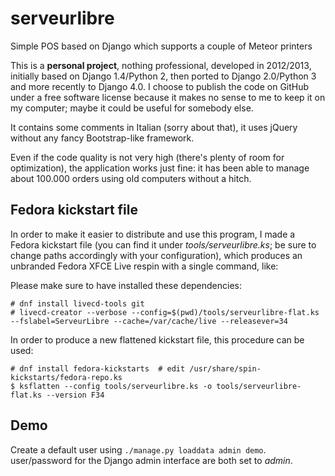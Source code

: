# serveurlibre
Simple POS based on Django which supports a couple of Meteor printers

This is a **personal project**, nothing professional, developed in 2012/2013, initially based on Django 1.4/Python 2, then ported to Django 2.0/Python 3 and more recently to Django 4.0.
I choose to publish the code on GitHub under a free software license because it makes no sense to me to keep it on my computer; maybe it could be useful for somebody else.

It contains some comments in Italian (sorry about that), it uses jQuery without any fancy Bootstrap-like framework.

Even if the code quality is not very high (there's plenty of room for optimization), the application works just fine: it has been able to manage about 100.000 orders using old computers without a hitch.

## Fedora kickstart file

In order to make it easier to distribute and use this program, I made a Fedora kickstart file (you can find it under *tools/serveurlibre.ks*; be sure to change paths accordingly with your configuration), which produces an unbranded Fedora XFCE Live respin with a single command, like:

Please make sure to have installed these dependencies:

```
# dnf install livecd-tools git
# livecd-creator --verbose --config=$(pwd)/tools/serveurlibre-flat.ks --fslabel=ServeurLibre --cache=/var/cache/live --releasever=34
```

In order to produce a new flattened kickstart file, this procedure can be used:

```
# dnf install fedora-kickstarts  # edit /usr/share/spin-kickstarts/fedora-repo.ks
$ ksflatten --config tools/serveurlibre.ks -o tools/serveurlibre-flat.ks --version F34
```

## Demo

Create a default user using `./manage.py loaddata admin demo`.
user/password for the Django admin interface are both set to *admin*.
